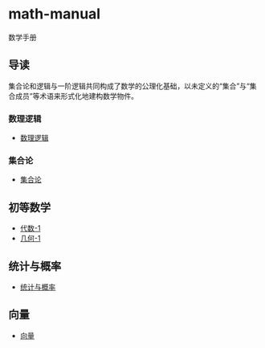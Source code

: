 # math-manual
数学手册

## 导读
集合论和逻辑与一阶逻辑共同构成了数学的公理化基础，以未定义的“集合”与“集合成员”等术语来形式化地建构数学物件。

### 数理逻辑

- [数理逻辑](./mathematical-logic/README.md)

### 集合论
- [集合论](./set-theory/README.md)

## 初等数学
- [代数-1](./primer-algebra-1/README.md)
- [几何-1](./primer-geometry-1/README.md)

## 统计与概率
- [统计与概率](./statistics-and-probability/README.md)

## 向量
- [向量](./euclidean-vector/README.md)
